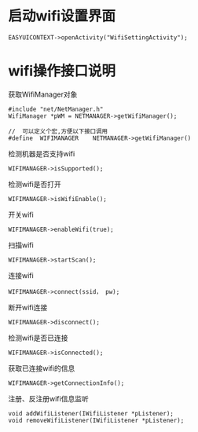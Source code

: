 # 启动wifi设置界面
~~~
EASYUICONTEXT->openActivity("WifiSettingActivity");
~~~

# wifi操作接口说明
获取WifiManager对象
~~~
#include "net/NetManager.h"
WifiManager *pWM = NETMANAGER->getWifiManager();

//	可以定义个宏,方便以下接口调用
#define  WIFIMANAGER    NETMANAGER->getWifiManager()
~~~
检测机器是否支持wifi
~~~
WIFIMANAGER->isSupported();
~~~
检测wifi是否打开
~~~
WIFIMANAGER->isWifiEnable();
~~~
开关wifi
~~~
WIFIMANAGER->enableWifi(true);
~~~
扫描wifi
~~~
WIFIMANAGER->startScan();
~~~
连接wifi
~~~
WIFIMANAGER->connect(ssid， pw);
~~~
断开wifi连接
~~~
WIFIMANAGER->disconnect();
~~~
检测wifi是否已连接
~~~
WIFIMANAGER->isConnected();
~~~
获取已连接wifi的信息
~~~
WIFIMANAGER->getConnectionInfo();
~~~
注册、反注册wifi信息监听
~~~
void addWifiListener(IWifiListener *pListener);
void removeWifiListener(IWifiListener *pListener);
~~~
